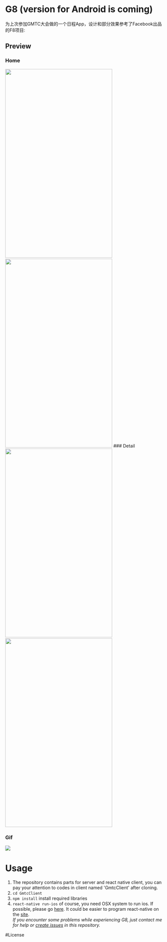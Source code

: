 # G8 (version for Android is coming)
为上次参加GMTC大会做的一个日程App，设计和部分效果参考了Facebook出品的F8项目:
## Preview
### Home
<img src="http://ww4.sinaimg.cn/large/005zU9b3gw1f61rf42dstj30ku11079h.jpg" width="340" height="600"/>
&nbsp;&nbsp;&nbsp;
<img src="http://ww3.sinaimg.cn/large/005zU9b3gw1f61rf5saydj30ku112jww.jpg" width="340" height="600"/>
### Detail
<img src="http://ww4.sinaimg.cn/large/005zU9b3gw1f61rf3onkcj30ku110q8i.jpg" width="340" height="600"/>
&nbsp;&nbsp;&nbsp;
<img src="http://ww2.sinaimg.cn/large/005zU9b3gw1f61rf2s9guj30ku112jta.jpg" width="340" height="600"/>

### Gif
![](http://ww1.sinaimg.cn/large/005zU9b3gw1f61s9z8jewg30aa0ifb2d.gif)
# Usage
1. The repository contains parts for server and react native client, you can pay your attention to codes in client named 'GmtcClient' after cloning.
2. `cd GmtcClient`
3. `npm install` install required libraries
4. `react-native run-ios` of course, you need OSX system to run ios.
If possible, please go [here](https://applean.cn). It could be easier to program react-native on the [site](https://applean.cn).  
*If you encounter some problems while experiencing G8, just contact me for help or [create issues](https://github.com/applean/gmtc/issues) in this repository.*

#License
